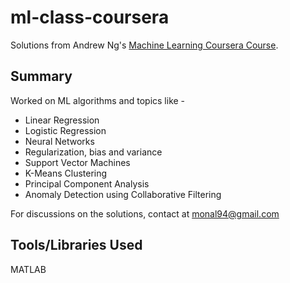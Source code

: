 # ml-class-coursera
Solutions from Andrew Ng's [Machine Learning Coursera Course](https://www.coursera.org/learn/machine-learning). 


## Summary
Worked on ML algorithms and topics like -
- Linear Regression
- Logistic Regression
- Neural Networks
- Regularization, bias and variance
- Support Vector Machines
- K-Means Clustering
- Principal Component Analysis
- Anomaly Detection using Collaborative Filtering 

For discussions on the solutions, contact at monal94@gmail.com


## Tools/Libraries Used
MATLAB
